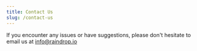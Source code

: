 ```yaml
---
title: Contact Us
slug: /contact-us
---
```


If you encounter any issues or have suggestions, please don't hesitate to email us at [info@raindrop.io](mailto:info@raindrop.io)